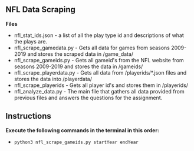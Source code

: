 ## NFL Data Scraping

**Files**
* nfl_stat_ids.json - a list of all the play type id and descriptions of what the plays are.
* nfl_scrape_gamedata.py - Gets all data for games from seasons 2009-2019 and stores the scraped data in /game_data/
* nfl_scrape_gameids.py - Gets all gameid's from the NFL website from seasons 2009-2019 and stores the data in /gameids/
* nfl_scrape_playerdata.py - Gets all data from /playerids/*.json files and stores the data into /playerdata/
* nfl_scrape_playerids - Gets all player id's and stores them in /playerids/
* nfl_analyze_data.py - The main file that gathers all data provided from previous files and answers the questions for the assignment.

## Instructions
**Execute the following commands in the terminal in this order:**
* `python3 nfl_scrape_gameids.py startYear endYear`

